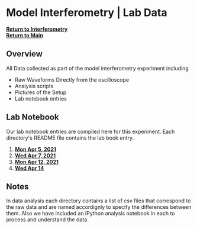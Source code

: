# Model Interferometry | Lab Data
**[Return to Interferometry](https://github.com/PanosEconomou/advanced-lab/tree/main/3.Interferometry)**\
**[Return to Main](https://github.com/PanosEconomou/advanced-lab)**

## Overview
All Data collected as part of the model interferometry experiment including
- Raw Waveforms Directly from the oscilloscope
- Analysis scripts
- Pictures of the Setup
- Lab notebook entries

## Lab Notebook
Our lab notebook entries are compiled here for this experiment.
Each directory's README file contains the lab book entry.
1. **[Mon Apr 5, 2021](https://github.com/PanosEconomou/advanced-lab/tree/main/3.Interferometry/1.Lab-Data/1.INTERFEROMETRY__Apr-02-2021__11-27-16)**
2. **[Wed Apr 7, 2021](https://github.com/PanosEconomou/advanced-lab/tree/main/3.Interferometry/1.Lab-Data/2.INTERFEROMETRY__Apr-07-2021__14-57-05)**
3. **[Mon Apr 12, 2021](https://github.com/PanosEconomou/advanced-lab/tree/main/3.Interferometry/1.Lab-Data/3.INTERFEROMETRY__Apr-12-2021__15-03-49)**
4. **[Wed Apr 14]()**

## Notes
In data analysis each directory contains a list of csv files that correspond to the raw data and are named accordignly to specify the differences between them. Also we have included an iPython analysis notebook in each to process and understand the data.
